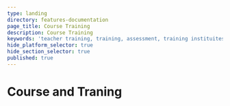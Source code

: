 ```yaml
---
type: landing
directory: features-documentation
page_title: Course Training
description: Course Training
keywords: 'teacher training, training, assessment, training instituites, teacher educator'
hide_platform_selector: true
hide_section_selector: true
published: true
---
```

# Course and Traning
